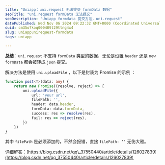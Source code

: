 ```yaml
---
title: "Uniapp：uni.request 无法提交 formData 数据"
seoTitle: "uni.request formData 无法提交"
seoDescription: "Uniapp formdata 提交方法，uni.request"
datePublished: Wed Nov 06 2024 09:22:32 GMT+0000 (Coordinated Universal Time)
cuid: cm35o7koq000409l29ttng4x4
slug: uniappunirequest-formdata
tags: uniapp

---
```


**总结**：`uni.request` 不支持 `formData` 类型的数据，无论是设置 `header` 还是 `new formData` 都会被转成 `json` 提交。

解决方法是使用 `uni.uploadFile` ，以下是封装为 Promise 的示例 ：

```typescript
function post<T>(data: any) {
	return new Promise((resolve, reject) => {
		uni.uploadFile({
			url: 'your url',
			filePath: '',
			header: data.header,
			formData: data.formData,
			success: res => resolve(res),
			fail: res => reject(res),
		})
	})
}
```

其中 `filePath` 是必须添加的，不然会报错，直接 `filePath: ‘‘` 无伤大雅。

详细解答：[https://blog.csdn.net/qq\_37550440/article/details/126027839](https://blog.csdn.net/qq_37550440/article/details/126027839)